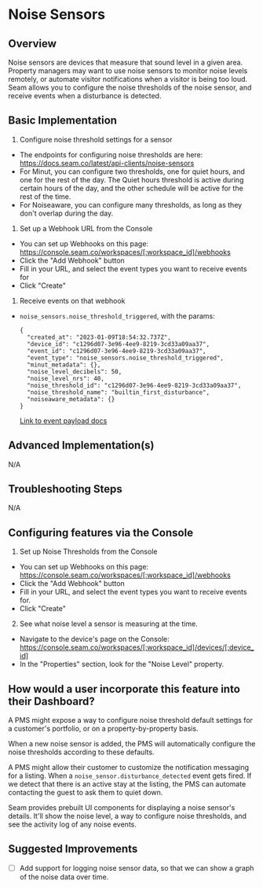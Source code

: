 # Noise Sensors

## Overview

Noise sensors are devices that measure that sound level in a given area. Property managers may want to use noise sensors to monitor noise levels remotely, or automate visitor notifications when a visitor is being too loud. Seam allows you to configure the noise thresholds of the noise sensor, and receive events when a disturbance is detected.

## Basic Implementation

1. Configure noise threshold settings for a sensor
  - The endpoints for configuring noise thresholds are here: https://docs.seam.co/latest/api-clients/noise-sensors
  - For Minut, you can configure two thresholds, one for quiet hours, and one for the rest of the day. The Quiet hours threshold is active during certain hours of the day, and the other schedule will be active for the rest of the time.
  - For Noiseaware, you can configure many thresholds, as long as they don't overlap during the day.


1. Set up a Webhook URL from the Console
  - You can set up Webhooks on this page:
    https://console.seam.co/workspaces/[:workspace_id]/webhooks
  - Click the "Add Webhook" button
  - Fill in your URL, and select the event types you want to receive events for
  - Click "Create"

1. Receive events on that webhook
  - `noise_sensors.noise_threshold_triggered`, with the params:
    ```
    {
      "created_at": "2023-01-09T18:54:32.737Z",
      "device_id": "c1296d07-3e96-4ee9-8219-3cd33a09aa37",
      "event_id": "c1296d07-3e96-4ee9-8219-3cd33a09aa37",
      "event_type": "noise_sensors.noise_threshold_triggered",
      "minut_metadata": {},
      "noise_level_decibels": 50,
      "noise_level_nrs": 40,
      "noise_threshold_id": "c1296d07-3e96-4ee9-8219-3cd33a09aa37",
      "noise_threshold_name": "builtin_first_disturbance",
      "noiseaware_metadata": {}
    }
    ```
    [Link to event payload docs](https://app.svix.com/app_2SgEVhawEYS5d8F6Gn8s5nWbyzR/event-types)

## Advanced Implementation(s)
N/A

## Troubleshooting Steps
N/A

## Configuring features via the Console
1. Set up Noise Thresholds from the Console
  - You can set up Webhooks on this page:
    https://console.seam.co/workspaces/[:workspace_id]/webhooks
  - Click the "Add Webhook" button
  - Fill in your URL, and select the event types you want to receive events for.
  - Click "Create"
2. See what noise level a sensor is measuring at the time.
  - Navigate to the device's page on the Console:
    https://console.seam.co/workspaces/[:workspace_id]/devices/[:device_id]
  - In the "Properties" section, look for the "Noise Level" property.

## How would a user incorporate this feature into their Dashboard?

A PMS might expose a way to configure noise threshold default settings for a customer's portfolio, or on a property-by-property basis.

When a new noise sensor is added, the PMS will automatically configure the noise thresholds according to these defaults.

A PMS might allow their customer to customize the notification messaging for a listing. When a `noise_sensor.disturbance_detected` event gets fired. If we detect that there is an active stay at the listing, the PMS can automate contacting the guest to ask them to quiet down.

Seam provides prebuilt UI components for displaying a noise sensor's details.
It'll show the noise level, a way to configure noise thresholds, and see the activity log of any noise events.

## Suggested Improvements

- [ ] Add support for logging noise sensor data, so that we can show a graph of the noise data over time.